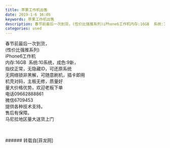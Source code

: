 ```yaml
---
title: 苹果工作机出售
date: 2019-1-6 16:05
keywords: 苹果工作机出售
description: 春节前最后一次到货，(性价比强推系列)iPhone6工作机内存:16GB  系统:10系统，成色:9新，指纹正常，无隐藏ID，可还原系统无网络锁非黑解，可随意刷机，插卡即用机壳对码，主板无修，质量好量大价格优势，欢迎老板下单电话09662888861微信6709453提供各种技术支持。售后有保障。马尼拉地区量大送货上门
categories: used
---
```

<td class="t_f" id="postmessage_2626585">

春节前最后一次到货，<br/>
(性价比强推系列)<br/>
iPhone6工作机<br/>
内存:16GB  系统:10系统，成色:9新，<br/>
指纹正常，无隐藏ID，可还原系统<br/>
无网络锁非黑解，可随意刷机，插卡即用<br/>
机壳对码，主板无修，质量好<br/>
量大价格优势，欢迎老板下单<br/>
电话09662888861<br/>
微信6709453<br/>
提供各种技术支持。<br/>
售后有保障。<br/>
马尼拉地区量大送货上门<br/>
<br/>
<img alt="" border="0" class="zoom" data-cf-modified-79f84fc54f9440c13e8dcf94-="" file="http://www.flw.ph/data/appbyme/upload/image/201901/06/tLqiNIzygeXY.jpg" id="aimg_k8vrR" lazyloadthumb="1" onclick="" onmouseover="" src="http://www.flw.ph/data/appbyme/upload/image/201901/06/tLqiNIzygeXY.jpg"/><br/>
<br/>
</td>
###### 转载自[菲龙网]